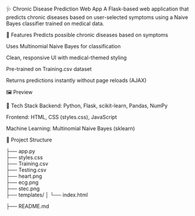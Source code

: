 🩺 Chronic Disease Prediction Web App
A Flask-based web application that predicts chronic diseases based on user-selected symptoms using a Naive Bayes classifier trained on medical data.

📌 Features
Predicts possible chronic diseases based on symptoms

Uses Multinomial Naive Bayes for classification

Clean, responsive UI with medical-themed styling

Pre-trained on Training.csv dataset

Returns predictions instantly without page reloads (AJAX)

🖼️ Preview



🚀 Tech Stack
Backend: Python, Flask, scikit-learn, Pandas, NumPy

Frontend: HTML, CSS (styles.css), JavaScript

Machine Learning: Multinomial Naive Bayes (sklearn)

📂 Project Structure

├── app.py              
├── styles.css          
├── Training.csv        
├── Testing.csv         
├── heart.png           
├── ecg.png             
├── stec.png            
├── templates/
│   └── index.html     

├── README.md           
